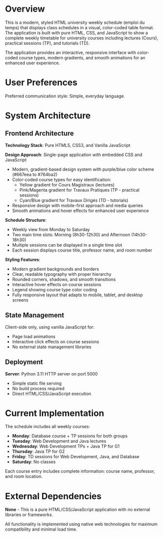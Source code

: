 # Overview

This is a modern, styled HTML university weekly schedule (emploi du temps) that displays class schedules in a visual, color-coded table format. The application is built with pure HTML, CSS, and JavaScript to show a complete weekly timetable for university courses including lectures (Cours), practical sessions (TP), and tutorials (TD).

The application provides an interactive, responsive interface with color-coded course types, modern gradients, and smooth animations for an enhanced user experience.

# User Preferences

Preferred communication style: Simple, everyday language.

# System Architecture

## Frontend Architecture

**Technology Stack**: Pure HTML5, CSS3, and Vanilla JavaScript

**Design Approach**: Single-page application with embedded CSS and JavaScript
- Modern, gradient-based design system with purple/blue color scheme (#667eea to #764ba2)
- Color-coded course types for easy identification:
  - Yellow gradient for Cours Magistraux (lectures)
  - Pink/Magenta gradient for Travaux Pratiques (TP - practical sessions)
  - Cyan/Blue gradient for Travaux Dirigés (TD - tutorials)
- Responsive design with mobile-first approach and media queries
- Smooth animations and hover effects for enhanced user experience

**Schedule Structure**:
- Weekly view from Monday to Saturday
- Two main time slots: Morning (8h30-12h30) and Afternoon (14h30-18h30)
- Multiple sessions can be displayed in a single time slot
- Each session displays course title, professor name, and room number

**Styling Features**:
- Modern gradient backgrounds and borders
- Clear, readable typography with proper hierarchy
- Rounded corners, shadows, and smooth transitions
- Interactive hover effects on course sessions
- Legend showing course type color coding
- Fully responsive layout that adapts to mobile, tablet, and desktop screens

## State Management

Client-side only, using vanilla JavaScript for:
- Page load animations
- Interactive click effects on course sessions
- No external state management libraries

## Deployment

**Server**: Python 3.11 HTTP server on port 5000
- Simple static file serving
- No build process required
- Direct HTML/CSS/JavaScript execution

# Current Implementation

The schedule includes all weekly courses:
- **Monday**: Database course + TP sessions for both groups
- **Tuesday**: Web Development and Java lectures
- **Wednesday**: Web Development TPs + Java TP for G1
- **Thursday**: Java TP for G2
- **Friday**: TD sessions for Web Development, Java, and Database
- **Saturday**: No classes

Each course entry includes complete information: course name, professor, and room location.

# External Dependencies

**None** - This is a pure HTML/CSS/JavaScript application with no external libraries or frameworks.

All functionality is implemented using native web technologies for maximum compatibility and minimal load time.
